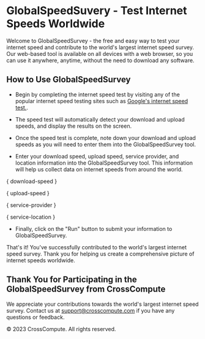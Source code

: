 # GlobalSpeedSuvery - Test Internet Speeds Worldwide
Welcome to GlobalSpeedSurvey - the free and easy way to test your internet speed and contribute to the world's largest internet speed survey. Our web-based tool is available on all devices with a web browser, so you can use it anywhere, anytime, without the need to download any software.


## How to Use GlobalSpeedSurvey
- Begin by completing the internet speed test by visiting any of the popular internet speed testing sites such as [Google's internet speed test.](https://www.google.com/search?q=internet+speed+test).

- The speed test will automatically detect your download and upload speeds, and display the results on the screen.

- Once the speed test is complete, note down your download and upload speeds as you will need to enter them into the GlobalSpeedSurvey tool.

- Enter your download speed, upload speed, service provider, and location information into the GlobalSpeedSurvey tool. This information will help us collect data on internet speeds from around the world.

{ download-speed }

{ upload-speed }

{ service-provider }

{ service-location }

- Finally, click on the "Run" button to submit your information to GlobalSpeedSurvey.

That's it! You've successfully contributed to the world's largest internet speed survey. Thank you for helping us create a comprehensive picture of internet speeds worldwide.

## Thank You for Participating in the GlobalSpeedSurvey from CrossCompute 
We appreciate your contributions towards the world's largest internet speed survey. Contact us at support@crosscompute.com if you have any questions or feedback.

© 2023 CrossCompute. All rights reserved.